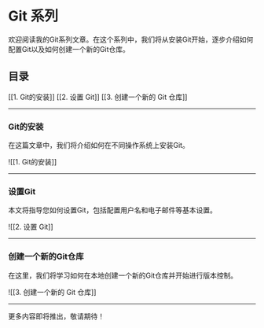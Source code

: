 # Git 系列

欢迎阅读我的Git系列文章。在这个系列中，我们将从安装Git开始，逐步介绍如何配置Git以及如何创建一个新的Git仓库。

## 目录

[[1. Git的安装]]
[[2. 设置 Git]]
[[3. 创建一个新的 Git 仓库]]

---

### Git的安装

在这篇文章中，我们将介绍如何在不同操作系统上安装Git。

![[1. Git的安装]]

---

### 设置Git

本文将指导您如何设置Git，包括配置用户名和电子邮件等基本设置。

![[2. 设置 Git]]

---

### 创建一个新的Git仓库

在这里，我们将学习如何在本地创建一个新的Git仓库并开始进行版本控制。

![[3. 创建一个新的 Git 仓库]]

---

更多内容即将推出，敬请期待！
